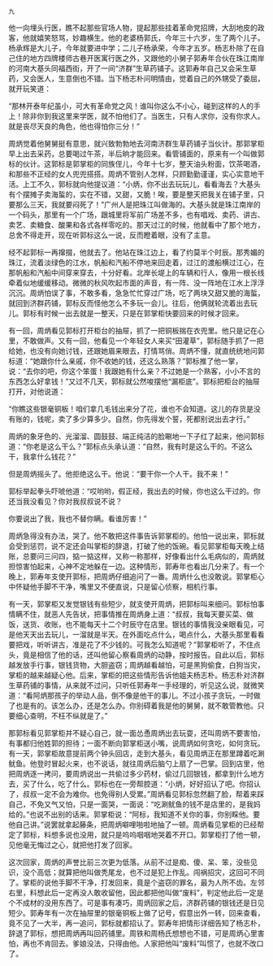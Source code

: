     九 

   他一向埋头行医，瞧不起那些官场人物，提起那些挂着革命党招牌，大刮地皮的政客，他就嬉笑怒骂，妙趣横生。他的老婆杨郭氏，今年三十六岁，生了两个儿子。杨承辉是大儿子，今年就要进中学；二儿子杨承荣，今年才五岁。杨志朴除了在自己住的地方四牌楼师古巷开医寓行医之外，又跟他的小舅子郭寿年合伙在珠江南岸的河南大基头同福西街，开了一间“济群”生草药铺子。这郭寿年自己又会采生草药，又会医人，生意倒也不错。当下杨志朴问明情由，觉着自己的外甥受了委屈，就开玩笑道：

   “那林开泰年纪虽小，可大有革命党之风！谁叫你这么不小心，碰到这样的人的手上！除非你到我这里来学医，就不怕他们了。当医生，只有人求你，没有你求人。就是丧尽天良的角色，他也得怕你三分！”

   周炳觉着他舅舅挺有意思，就兴致勃勃地去河南济群生草药铺子当伙计。那郭掌柜早上出去采药，总要喝过午茶，半后晌才能回来。看管铺面的，原来有一个叫做郭标的伙计。这郭标是郭掌柜的同族侄儿，今年十七岁，整天油头粉面，饮茶喝酒，和那些不正经的女人兜兜搭搭。周炳不管别人怎样，只顾勤勤谨谨，实心实意地干活。上工不久，郭标就向他提议道：“小炳，你不出去玩玩儿，看看海去？大基头有个摆摊子卖海蜇的，实在不错，又甜，又脆！唉，要是整天把我关在铺子里，只要那么三天，我就要闷死了！”广州人是把珠江叫做海的。大基头就是珠江南岸的一个码头，那里有一个广场，跟城里将军前广场差不多，也有唱戏、卖药、讲古、卖艺、卖糖食、酸果和各式各样零吃的。那天过江的时候，他就看中了那个地方，总舍不得走开，现在听郭标这么一说，反而瞪着眼，没有了主意。

   经不起郭标一再撺掇，他就去了。他站在珠江边上，看了约莫半个时辰。那秀媚的珠江，流着淡绿色的江水，帆船和汽船不停地来回走着，过江的渡船横过江心，在那帆船和汽船中间穿来穿去，十分好看。北岸长堤上的车辆和行人，像用一根长线牵着似地缓缓移动。微微的秋风吹起市面的声音，有一阵、没一阵地在江水上浮浮沉沉。周炳怕误了事，不敢多看，急急忙忙穿过广场，吃了两块又甜又脆的海蜇，就回到济群药铺，郭标反而怪他怎么不多玩一会儿。往后，他俩就轮流着出去玩儿。郭标有时候一出去就是一整天，只是在郭掌柜快要回来的时候才回来。

   有一回，周炳看见郭标打开柜台的抽屉，抓了一把铜板揣在衣兜里。他只是记在心里，不敢做声。又有一回，他看见一个年轻女人来买“田灌草”，郭标随手抓了一把给她，也没有向她讨钱，还跟她眉来眼去，打情骂俏。周炳不懂，就直统统地问郭标道：“她跟你什么亲戚，你不收她的钱，还这么熟落？”郭标推了他一掌，说：“去你的吧，你这个笨蛋！我跟她有什么亲？不过她是一个熟客，小小不言的东西怎么好拿钱！”又过不几天，郭标就公然唆摆他“漏柜底”。郭标把柜台的抽屉打开，对他说道：

   “你瞧这些银毫铜板！咱们拿几毛钱出来分了花，谁也不会知道。这儿的存货是没有账的，钱呢，卖了多少算多少。自然，你先得发个誓，死都别说出去才行。”

   周炳的象牙色的、光溜溜、圆鼓鼓、端正纯洁的脸唰地一下子红了起来，他问郭标道：“你老是这么干么？”郭标点头承认道：“自然，我有时是这么干的。不这么干，我拿什么钱花？”

   但是周炳摇头了。他拒绝这么干。他说：“要干你一个人干。我不来！”

   郭标举起拳头吓唬他道：“哎哟哟，假正经，我出去的时候，你也这么干过的。你还当我没看见？你对我叔叔说不说？

   你要说出了我，我也不替你瞒。看谁厉害！”

   周炳急得没有办法，哭了。他不敢把这件事告诉郭掌柜的。他怕一说出来，郭标就会受到惩罚，说不定还会叫掌柜的辞退，打破了他的饭碗。看见郭掌柜每天晚上结账，总要问三问四，掂一掂这样，又称一称那样，好像看出什么毛病似的，周炳就担惊害怕起来，心神不定地躲在一边。这种情形，郭寿年也看出几分来了。有一个晚上，郭寿年支使开郭标，把周炳仔细追问了一番。周炳什么也没敢说。郭掌柜心中怀疑他手脚不干净，嘴里又不便直说，只是留心侦察，相机行事。

   有一天，郭掌柜又发觉银钱有些短少，就支使开周炳，把郭标叫来细问。郭标怕事情瞒不住，就恶人先告状，把事情推在周炳身上道：“叔叔，我每天要买菜、做饭，送货、收账，也不能每天十二个时辰守在店里。银钱的事情我没亲眼看见，可是他天天出去玩儿，一溜就是半天。在外面吃点什么，喝点什么，大基头那里看看要把戏，听听讲古，准是花了不少钱的。可我怎么知道呢？”郭掌柜听了，不住点头，竟是相信了他的话，还叫他留心察看周炳的动静，按时报告。自此以后，郭标越发放手行事，银钱货物，大胆盗窃；周炳越看越怕，可是黑狗偷食，白狗当灾，掌柜的越来越疑心他。后来，掌柜的把这些情形告诉他姐夫杨志朴。杨志朴对济群生草药铺的事情，从来就不过问，只听任郭寿年一手经理的，听见这么说，就微笑道：“看阿炳那孩子的举动人品，倒不像是他干的事儿。不过小孩子贪玩，一时做了也是有的。该怎么办，还是怎么办。你别碍着我是他的舅舅，就不敢管教他。只要细心查明，不枉不纵就是了。”

   那郭标看见郭掌柜并不疑心自己，就一面怂恿周炳出去玩耍，还叫周炳不要害怕，有事都归他姓郭的担待；一面不断向郭掌柜送小嘴，说周炳如何贪吃，如何贪玩。有一天，郭掌柜故意提前两个钟头回店，走到大基头，看见周炳正在那里蹲着吃涮鱿鱼。他登时冒起火来，也不说话，就往周炳后脑勺上扇了一巴掌。回到店里，他把周炳逐一拷问，要周炳说出一共偷过多少药材，偷过几回银钱，都拿到什么地方去，买了什么，吃了什么。郭标也在一旁帮腔道：“小炳，好好招认了吧。你招认了，叔叔一定不会为难你。也免得别人受累。”周炳看见郭标忽然翻了脸，帮着来踩自己，不免又气又怕，只是一面哭，一面说：“吃涮鱿鱼的钱不是店里的，是我妈给的。”也说不出别的话来。郭掌柜说：“阿标，我知道不关你的事，你别睬他。要他自己讲。”说罢就拿起藤条，把周炳噼哩啪啦地抽了一顿。周炳看见掌柜的已经帮定了郭标，料想多说也没用，就只是呜呜咽咽地哭着不开口。郭掌柜打了他一顿，见他毫无悔过之心，就把他打发了回家。

   这次回家，周炳的声誉比前三次更为低落。从前不过是痴、傻、呆、笨，没些见识，没个高低；就算把他叫做秃尾龙，也不过是犯上作乱。闯祸招灾，这回可不同了。掌柜的说他手脚不干净，打发回来，竟是个盗窃的罪名，最为人所不齿。左邻右里，料想此后一定再没人敢收留他，因此都把他叫做“废料”，判定他此后一定是个不成材的没用东西了。可是事有凑巧，周炳回家之后，济群药铺的银钱还是日见短少。郭寿年有一次在抽屉里的银毫铜板上做了记号，假意出外一转，回来查看，竟不见了一大半，再一追问，郭标就都招认了。郭寿年把情形详细告知了杨志朴，辞退了郭标，想把周炳再叫回药铺里。周铁和周杨氏想想也不错，可是周炳心里害怕，再也不肯回去。爹娘没法，只得由他。人家把他叫“废料”叫惯了，也就不改口了。

